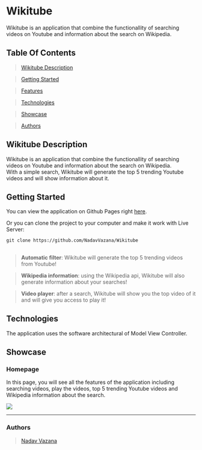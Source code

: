 # Wikitube

Wikitube is an application that combine the functionallity of searching videos on Youtube and information about the search on Wikipedia.

## Table Of Contents

> [Wikitube Description](#desc)

>[Getting Started](#start)

>[Features](#features)

>[Technologies](#tech)

>[Showcase](#showcase)

>[Authors](#authors)

## <a id="desc" /> Wikitube Description

Wikitube is an application that combine the functionallity of searching videos on Youtube and information about the search on Wikipedia. <br /> With a simple search, Wikitube will generate the top 5 trending Youtube videos and will show information about it.

## <a id="start" /> Getting Started

You can view the application on Github Pages right [here](https://nadavvazana.github.io/Wikitube/).

Or you can clone the project to your computer and make it work with Live Server:

```
git clone https://github.com/NadavVazana/Wikitube
```

## <a id="features" />

> **Automatic filter**: Wikitube will generate the top 5 trending videos from Youtube!

> **Wikipedia information**: using the Wikipedia api, Wikitube will also generate information about your searches!

> **Video player**: after a search, Wikitube will show you the top video of it and will give you access to play it!

## <a id="tech" /> Technologies

The application uses the software architectural of Model View Controller.

## <a id="showcase" /> Showcase

### Homepage

In this page, you will see all the features of the application including searching videos, play the videos, top 5 trending Youtube videos and Wikipedia information about the search.

<img src="https://res.cloudinary.com/ds8xkm0ue/image/upload/v1667164639/Untitled_geg8gj.png" />
<hr />

### Authors

> [Nadav Vazana](https://github.com/NadavVazana)
